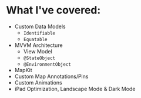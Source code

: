 # What I've covered: 

- Custom Data Models
    - ```Identifiable```
    - ```Equatable```
- MVVM Architecture
    - View Model
    - ```@StateObject```
    - ```@EnvironmentObject```
- MapKit
- Custom Map Annotations/Pins
- Custom Animations
- iPad Optimization, Landscape Mode & Dark Mode
